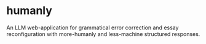 # humanly
An LLM web-application for grammatical error correction and essay reconfiguration with more-humanly and less-machine structured responses.
